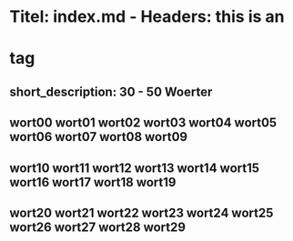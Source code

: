 # Titel: index.md - Headers: this is an <h1> tag

## short_description: 30 - 50 Woerter
## wort00 wort01 wort02 wort03 wort04 wort05 wort06 wort07 wort08 wort09
## wort10 wort11 wort12 wort13 wort14 wort15 wort16 wort17 wort18 wort19
## wort20 wort21 wort22 wort23 wort24 wort25 wort26 wort27 wort28 wort29
